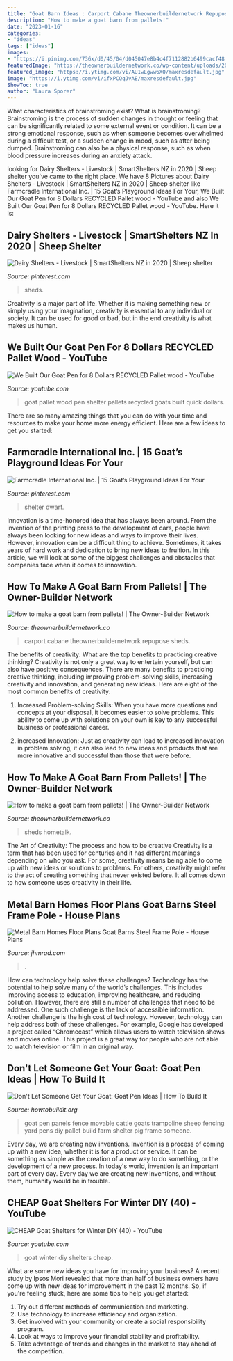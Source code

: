 ```yaml
---
title: "Goat Barn Ideas : Carport Cabane Theownerbuildernetwork Repupose Sheds"
description: "How to make a goat barn from pallets!"
date: "2023-01-16"
categories:
- "ideas"
tags: ["ideas"]
images:
- "https://i.pinimg.com/736x/d0/45/04/d045047e8b4c4f7112882b6499cacf48.jpg"
featuredImage: "https://theownerbuildernetwork.co/wp-content/uploads/2014/03/DIY_Goat_Pallet_Barn15.jpg"
featured_image: "https://i.ytimg.com/vi/AU1wLgww6XQ/maxresdefault.jpg"
image: "https://i.ytimg.com/vi/ifxPCQqJvAE/maxresdefault.jpg"
ShowToc: true
author: "Laura Sporer"
---
```



What characteristics of brainstroming exist?
What is brainstroming? Brainstroming is the process of sudden changes in thought or feeling that can be significantly related to some external event or condition. It can be a strong emotional response, such as when someone becomes overwhelmed during a difficult test, or a sudden change in mood, such as after being dumped. Brainstroming can also be a physical response, such as when blood pressure increases during an anxiety attack.

	

		
looking for Dairy Shelters - Livestock | SmartShelters NZ in 2020 | Sheep shelter you've came to the right place. We have 8 Pictures about Dairy Shelters - Livestock | SmartShelters NZ in 2020 | Sheep shelter like Farmcradle International Inc. | 15 Goat’s Playground Ideas For Your, We Built Our Goat Pen for 8 Dollars RECYCLED Pallet wood - YouTube and also We Built Our Goat Pen for 8 Dollars RECYCLED Pallet wood - YouTube. Here it is:
		
    
## Dairy Shelters - Livestock | SmartShelters NZ In 2020 | Sheep Shelter

<img loading=lazy src="https://i.pinimg.com/736x/e9/e4/ed/e9e4ed7d724949cd9c5dcbd906b4d189.jpg" onerror="this.onerror=null;this.src='https://tse4.mm.bing.net/th?id=OIP.yic25FMofbh-qVdykb0pAQHaFj&amp;pid=15.1';" alt="Dairy Shelters - Livestock | SmartShelters NZ in 2020 | Sheep shelter">

_Source: pinterest.com_

>sheds. 

	

Creativity is a major part of life. Whether it is making something new or simply using your imagination, creativity is essential to any individual or society. It can be used for good or bad, but in the end creativity is what makes us human.

    
## We Built Our Goat Pen For 8 Dollars RECYCLED Pallet Wood - YouTube

<img loading=lazy src="https://i.ytimg.com/vi/ifxPCQqJvAE/maxresdefault.jpg" onerror="this.onerror=null;this.src='https://tse3.mm.bing.net/th?id=OIP.VQfepUxMqJnR_QVAaqILtgHaEK&amp;pid=15.1';" alt="We Built Our Goat Pen for 8 Dollars RECYCLED Pallet wood - YouTube">

_Source: youtube.com_

>goat pallet wood pen shelter pallets recycled goats built quick dollars. 

	

There are so many amazing things that you can do with your time and resources to make your home more energy efficient. Here are a few ideas to get you started:

    
## Farmcradle International Inc. | 15 Goat’s Playground Ideas For Your

<img loading=lazy src="https://i.pinimg.com/736x/d0/45/04/d045047e8b4c4f7112882b6499cacf48.jpg" onerror="this.onerror=null;this.src='https://tse4.mm.bing.net/th?id=OIP._R-ZsUQSEAwvzj1mv71-BAHaGD&amp;pid=15.1';" alt="Farmcradle International Inc. | 15 Goat’s Playground Ideas For Your">

_Source: pinterest.com_

>shelter dwarf. 

	

Innovation is a time-honored idea that has always been around. From the invention of the printing press to the development of cars, people have always been looking for new ideas and ways to improve their lives. However, innovation can be a difficult thing to achieve. Sometimes, it takes years of hard work and dedication to bring new ideas to fruition. In this article, we will look at some of the biggest challenges and obstacles that companies face when it comes to innovation.

    
## How To Make A Goat Barn From Pallets! | The Owner-Builder Network

<img loading=lazy src="https://theownerbuildernetwork.co/wp-content/uploads/2014/03/DIY_Goat_Pallet_Barn15.jpg" onerror="this.onerror=null;this.src='https://tse2.mm.bing.net/th?id=OIP.wZpmmSqkfv7eu9wQ0VDMAQHaJ4&amp;pid=15.1';" alt="How to make a goat barn from pallets! | The Owner-Builder Network">

_Source: theownerbuildernetwork.co_

>carport cabane theownerbuildernetwork repupose sheds. 

	

The benefits of creativity: What are the top benefits to practicing creative thinking?
Creativity is not only a great way to entertain yourself, but can also have positive consequences. There are many benefits to practicing creative thinking, including improving problem-solving skills, increasing creativity and innovation, and generating new ideas. Here are eight of the most common benefits of creativity:
1. Increased Problem-solving Skills: When you have more questions and concepts at your disposal, it becomes easier to solve problems. This ability to come up with solutions on your own is key to any successful business or professional career.

2. increased Innovation: Just as creativity can lead to increased innovation in problem solving, it can also lead to new ideas and products that are more innovative and successful than those that were before.

    
## How To Make A Goat Barn From Pallets! | The Owner-Builder Network

<img loading=lazy src="https://theownerbuildernetwork.co/wp-content/uploads/2014/03/DIY_Goat_Pallet_Barn4.jpg" onerror="this.onerror=null;this.src='https://tse1.mm.bing.net/th?id=OIP.27PA-Lvg9u16aXOFp0n1_wHaFj&amp;pid=15.1';" alt="How to make a goat barn from pallets! | The Owner-Builder Network">

_Source: theownerbuildernetwork.co_

>sheds hometalk. 

	

The Art of Creativity: The process and how to be creative
Creativity is a term that has been used for centuries and it has different meanings depending on who you ask. For some, creativity means being able to come up with new ideas or solutions to problems. For others, creativity might refer to the act of creating something that never existed before. It all comes down to how someone uses creativity in their life.

    
## Metal Barn Homes Floor Plans Goat Barns Steel Frame Pole - House Plans

<img loading=lazy src="https://cdn.jhmrad.com/wp-content/uploads/metal-barn-homes-floor-plans-goat-barns-steel-frame-pole_312285.jpg" onerror="this.onerror=null;this.src='https://tse3.mm.bing.net/th?id=OIP.zIg9U6Ta0ZejHu7zQqB8MQHaE8&amp;pid=15.1';" alt="Metal Barn Homes Floor Plans Goat Barns Steel Frame Pole - House Plans">

_Source: jhmrad.com_

>. 

	

How can technology help solve these challenges?
Technology has the potential to help solve many of the world’s challenges. This includes improving access to education, improving healthcare, and reducing pollution. However, there are still a number of challenges that need to be addressed. One such challenge is the lack of accessible information. Another challenge is the high cost of technology. However, technology can help address both of these challenges. For example, Google has developed a project called “Chromecast” which allows users to watch television shows and movies online. This project is a great way for people who are not able to watch television or film in an original way.

    
## Don&#039;t Let Someone Get Your Goat: Goat Pen Ideas | How To Build It

<img loading=lazy src="https://howtobuildit.org/wp-content/uploads/2019/06/deb4edb030aa4ce4e5589e39f9344b16.jpg" onerror="this.onerror=null;this.src='https://tse4.mm.bing.net/th?id=OIP.iKNJqc9ROyoaL728ZFsgBgHaFj&amp;pid=15.1';" alt="Don&#039;t Let Someone Get Your Goat: Goat Pen Ideas | How To Build It">

_Source: howtobuildit.org_

>goat pen panels fence movable cattle goats trampoline sheep fencing yard pens diy pallet build farm shelter pig frame someone. 

	

Every day, we are creating new inventions.
Invention is a process of coming up with a new idea, whether it is for a product or service. It can be something as simple as the creation of a new way to do something, or the development of a new process. In today's world, invention is an important part of every day. Every day we are creating new inventions, and without them, humanity would be in trouble.

    
## CHEAP Goat Shelters For Winter DIY (40) - YouTube

<img loading=lazy src="https://i.ytimg.com/vi/AU1wLgww6XQ/maxresdefault.jpg" onerror="this.onerror=null;this.src='https://tse4.mm.bing.net/th?id=OIP.vpPEXuOXiu1L1fDlgXwB_gHaEK&amp;pid=15.1';" alt="CHEAP Goat Shelters for Winter DIY (40) - YouTube">

_Source: youtube.com_

>goat winter diy shelters cheap. 

	

What are some new ideas you have for improving your business?
A recent study by Ipsos Mori revealed that more than half of business owners have come up with new ideas for improvement in the past 12 months. So, if you're feeling stuck, here are some tips to help you get started: 
1. Try out different methods of communication and marketing.
2. Use technology to increase efficiency and organization.
3. Get involved with your community or create a social responsibility program.
4. Look at ways to improve your financial stability and profitability.
5. Take advantage of trends and changes in the market to stay ahead of the competition.

